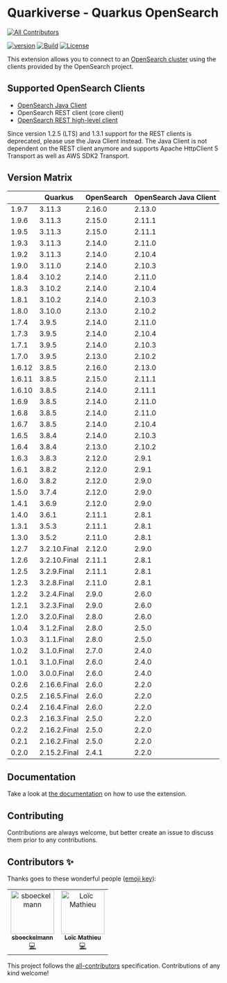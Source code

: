 # Quarkiverse - Quarkus OpenSearch
<!-- ALL-CONTRIBUTORS-BADGE:START - Do not remove or modify this section -->
[![All Contributors](https://img.shields.io/badge/all_contributors-1-orange.svg?style=flat-square)](#contributors-)
<!-- ALL-CONTRIBUTORS-BADGE:END -->
[![version](https://img.shields.io/maven-central/v/io.quarkiverse.opensearch/quarkus-opensearch-parent)](https://repo1.maven.org/maven2/io/quarkiverse/opensearch/)
[![Build](https://github.com/quarkiverse/quarkus-opensearch/workflows/Build/badge.svg)](https://github.com/quarkiverse/quarkus-opensearch/actions?query=workflow%3ABuild)
[![License](https://img.shields.io/badge/License-Apache%202.0-blue.svg)](https://opensource.org/licenses/Apache-2.0)

This extension allows you to connect to an [OpenSearch cluster](https://opensearch.org/) using the clients provided by the OpenSearch project.

## Supported OpenSearch Clients 
- [OpenSearch Java Client](https://opensearch.org/docs/latest/clients/java/)
- OpenSearch REST client (core client)
- [OpenSearch REST high-level client](https://opensearch.org/docs/latest/clients/java-rest-high-level/)

Since version 1.2.5 (LTS) and 1.3.1 support for the REST clients is deprecated, please use the Java Client instead.
The Java Client is not dependent on the REST client anymore and supports Apache HttpClient 5 Transport as well as AWS SDK2 Transport. 

## Version Matrix 
|         | Quarkus      | OpenSearch | OpenSearch Java Client |
|---------|--------------|------------|------------------------|
| 1.9.7   | 3.11.3       | 2.16.0     | 2.13.0                 |
| 1.9.6   | 3.11.3       | 2.15.0     | 2.11.1                 |
| 1.9.5   | 3.11.3       | 2.15.0     | 2.11.1                 |
| 1.9.3   | 3.11.3       | 2.14.0     | 2.11.0                 |
| 1.9.2   | 3.11.3       | 2.14.0     | 2.10.4                 |
| 1.9.0   | 3.11.0       | 2.14.0     | 2.10.3                 |
| 1.8.4   | 3.10.2       | 2.14.0     | 2.11.0                 |
| 1.8.3   | 3.10.2       | 2.14.0     | 2.10.4                 |
| 1.8.1   | 3.10.2       | 2.14.0     | 2.10.3                 |
| 1.8.0   | 3.10.0       | 2.13.0     | 2.10.2                 |
| 1.7.4   | 3.9.5        | 2.14.0     | 2.11.0                 |
| 1.7.3   | 3.9.5        | 2.14.0     | 2.10.4                 |
| 1.7.1   | 3.9.5        | 2.14.0     | 2.10.3                 |
| 1.7.0   | 3.9.5        | 2.13.0     | 2.10.2                 |
| 1.6.12  | 3.8.5        | 2.16.0     | 2.13.0                 |
| 1.6.11  | 3.8.5        | 2.15.0     | 2.11.1                 |
| 1.6.10  | 3.8.5        | 2.14.0     | 2.11.1                 |
| 1.6.9   | 3.8.5        | 2.14.0     | 2.11.0                 |
| 1.6.8   | 3.8.5        | 2.14.0     | 2.11.0                 |
| 1.6.7   | 3.8.5        | 2.14.0     | 2.10.4                 |
| 1.6.5   | 3.8.4        | 2.14.0     | 2.10.3                 |
| 1.6.4   | 3.8.4        | 2.13.0     | 2.10.2                 |
| 1.6.3   | 3.8.3        | 2.12.0     | 2.9.1                  |
| 1.6.1   | 3.8.2        | 2.12.0     | 2.9.1                  |
| 1.6.0   | 3.8.2        | 2.12.0     | 2.9.0                  |
| 1.5.0   | 3.7.4        | 2.12.0     | 2.9.0                  |
| 1.4.1   | 3.6.9        | 2.12.0     | 2.9.0                  |
| 1.4.0   | 3.6.1        | 2.11.1     | 2.8.1                  |
| 1.3.1   | 3.5.3        | 2.11.1     | 2.8.1                  |
| 1.3.0   | 3.5.2        | 2.11.0     | 2.8.1                  |
| 1.2.7   | 3.2.10.Final | 2.12.0     | 2.9.0                  |
| 1.2.6   | 3.2.10.Final | 2.11.1     | 2.8.1                  |
| 1.2.5   | 3.2.9.Final  | 2.11.1     | 2.8.1                  |
| 1.2.3   | 3.2.8.Final  | 2.11.0     | 2.8.1                  |
| 1.2.2   | 3.2.4.Final  | 2.9.0      | 2.6.0                  |
| 1.2.1   | 3.2.3.Final  | 2.9.0      | 2.6.0                  |
| 1.2.0   | 3.2.0.Final  | 2.8.0      | 2.6.0                  |
| 1.0.4   | 3.1.2.Final  | 2.8.0      | 2.5.0                  |
| 1.0.3   | 3.1.1.Final  | 2.8.0      | 2.5.0                  |
| 1.0.2   | 3.1.0.Final  | 2.7.0      | 2.4.0                  |
| 1.0.1   | 3.1.0.Final  | 2.6.0      | 2.4.0                  |
| 1.0.0   | 3.0.0.Final  | 2.6.0      | 2.4.0                  |
| 0.2.6   | 2.16.6.Final | 2.6.0      | 2.2.0                  |
| 0.2.5   | 2.16.5.Final | 2.6.0      | 2.2.0                  |
| 0.2.4   | 2.16.4.Final | 2.6.0      | 2.2.0                  |
| 0.2.3   | 2.16.3.Final | 2.5.0      | 2.2.0                  |
| 0.2.2   | 2.16.2.Final | 2.5.0      | 2.2.0                  |
| 0.2.1   | 2.16.2.Final | 2.5.0      | 2.2.0                  |
| 0.2.0   | 2.15.2.Final | 2.4.1      | 2.2.0                  |

## Documentation

Take a look at [the documentation](https://github.com/quarkiverse/quarkus-opensearch/blob/main/docs/modules/ROOT/pages/index.adoc) on how
to use the extension.

## Contributing

Contributions are always welcome, but better create an issue to discuss them prior to any contributions.

## Contributors ✨

Thanks goes to these wonderful people ([emoji key](https://allcontributors.org/docs/en/emoji-key)):
<!-- ALL-CONTRIBUTORS-LIST:START - Do not remove or modify this section -->
<!-- prettier-ignore-start -->
<!-- markdownlint-disable -->
<table>
  <tbody>
    <tr>
      <td align="center"><a href="https://github.com/sboeckelmann"><img src="https://avatars.githubusercontent.com/u/20949582?v=4?s=100" width="100px;" alt="sboeckelmann"/><br /><sub><b>sboeckelmann</b></sub></a><br /><a href="https://github.com/quarkiverse/quarkus-opensearch/commits?author=sboeckelmann" title="Code">💻</a></td>
      <td align="center"><a href="https://www.loicmathieu.fr"><img src="https://avatars.githubusercontent.com/u/1819009?v=4?s=100" width="100px;" alt="Loïc Mathieu"/><br /><sub><b>Loïc Mathieu</b></sub></a><br /><a href="https://github.com/quarkiverse/quarkus-opensearch/commits?author=loicmathieu" title="Code">💻</a></td>
    </tr>
  </tbody>
</table>

<!-- markdownlint-restore -->
<!-- prettier-ignore-end -->

<!-- ALL-CONTRIBUTORS-LIST:END -->

This project follows the [all-contributors](https://github.com/all-contributors/all-contributors) specification. Contributions of any kind welcome!
